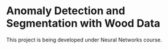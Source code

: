 # Anomaly Detection and Segmentation with Wood Data
This project is being developed under Neural Networks course.
